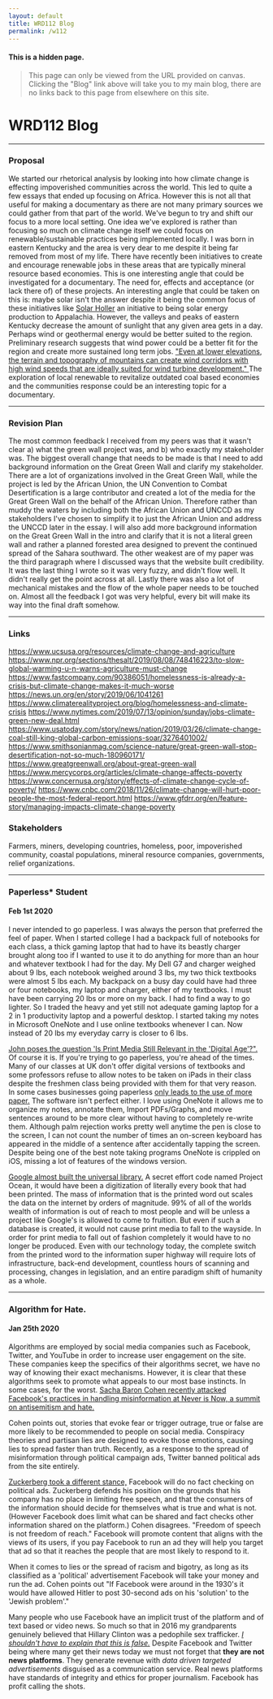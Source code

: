 ```yaml
---
layout: default
title: WRD112 Blog
permalink: /w112
---
```


#### This is a hidden page. 
> This page can only be viewed from the URL provided on canvas. Clicking the "Blog" link above will take you to my main blog, there are no links back to this page from elsewhere on this site.

# WRD112 Blog

---

### Proposal

We started our rhetorical analysis by looking into how climate change is effecting impoverished communities across the world. This led to quite a few essays that ended up focusing on Africa. However this is not all that useful for making a documentary as there are not many primary sources we could gather from that part of the world. We've begun to try and shift our focus to a more local setting. One idea we've explored is rather than focusing so much on climate change itself we could focus on renewable/sustainable practices being implemented locally. I was born in eastern Kentucky and the area is very dear to me despite it being far removed from most of my life. There have recently been initiatives to create and encourage renewable jobs in these areas that are typically mineral resource based economies. This is one interesting angle that could be investigated for a documentary. The need for, effects and acceptance (or lack there of) of these projects. An interesting angle that could be taken on this is: maybe solar isn't the answer despite it being the common focus of these initiatives like [Solar Holler](https://www.solarholler.com/) an initiative to being solar energy production to Appalachia. However, the valleys and peaks of eastern Kentucky decrease the amount of sunlight that any given area gets in a day. Perhaps wind or geothermal energy would be better suited to the region. Preliminary research suggests that wind power could be a better fit for the region and create more sustained long term jobs. ["Even at lower elevations, the terrain and topography of mountains can create wind corridors with high wind speeds that are ideally suited for wind turbine development." ](http://www.fao.org/mountain-partnership/our-work/focusareas/cleanenergy/en/) The exploration of local renewable to revitalize outdated coal based economies and the communities response could be an interesting topic for a documentary.

---

### Revision Plan

The most common feedback I received from my peers was that it wasn't clear a) what the green wall project was, and b) who exactly my stakeholder was. The biggest overall change that needs to be made is that I need to add background information on the Great Green Wall and clarify my stakeholder. There are a lot of organizations involved in the Great Green Wall, while the project is led by the African Union, the UN Convention to Combat Desertification is a large contributor and created a lot of the media for the Great Green Wall on the behalf of the African Union. Therefore rather than muddy the waters by including both the African Union and UNCCD as my stakeholders I've chosen to simplify it to just the African Union and address the UNCCD later in the essay. I will also add more background information on the Great Green Wall in the intro and clarify that it is not a literal green wall and rather a planned forested area designed to prevent the continued spread of the Sahara southward. The other weakest are of my paper was the third paragraph where I discussed ways that the website built credibility. It was the last thing I wrote so it was very fuzzy, and didn't flow well. It didn't really get the point across at all. Lastly there was also a lot of mechanical mistakes and the flow of the whole paper needs to be touched on. Almost all the feedback I got was very helpful, every bit will make its way into the final draft somehow. 

---

### Links
https://www.ucsusa.org/resources/climate-change-and-agriculture
https://www.npr.org/sections/thesalt/2019/08/08/748416223/to-slow-global-warming-u-n-warns-agriculture-must-change
https://www.fastcompany.com/90386051/homelessness-is-already-a-crisis-but-climate-change-makes-it-much-worse
https://news.un.org/en/story/2019/06/1041261
https://www.climaterealityproject.org/blog/homelessness-and-climate-crisis
https://www.nytimes.com/2019/07/13/opinion/sunday/jobs-climate-green-new-deal.html
https://www.usatoday.com/story/news/nation/2019/03/26/climate-change-coal-still-king-global-carbon-emissions-soar/3276401002/
https://www.smithsonianmag.com/science-nature/great-green-wall-stop-desertification-not-so-much-180960171/
https://www.greatgreenwall.org/about-great-green-wall
https://www.mercycorps.org/articles/climate-change-affects-poverty
https://www.concernusa.org/story/effects-of-climate-change-cycle-of-poverty/
https://www.cnbc.com/2018/11/26/climate-change-will-hurt-poor-people-the-most-federal-report.html
https://www.gfdrr.org/en/feature-story/managing-impacts-climate-change-poverty

### Stakeholders
Farmers, miners, developing countries, homeless, poor, impoverished community, coastal populations, mineral resource companies, governments, relief organizations.

---

### Paperless* Student

#### Feb 1st 2020

I never intended to go paperless. I was always the person that preferred the feel of paper. When I started college I had a backpack full of notebooks for each class, a thick gaming laptop that had to have its beastly charger brought along too if I wanted to use it to do anything for more than an hour and whatever textbook I had for the day. My Dell G7 and charger weighed about 9 lbs, each notebook weighed around 3 lbs, my two thick textbooks were almost 5 lbs each. My backpack on a busy day could have had three or four notebooks, my laptop and charger, either of my textbooks. I must have been carrying 20 lbs or more on my back. I had to find a way to go lighter. So I traded the heavy and yet still not adequate gaming laptop for a 2 in 1 productivity laptop and a powerful desktop. I started taking my notes in Microsoft OneNote and I use online textbooks whenever I can. Now instead of 20 lbs my everyday carry is closer to 6 lbs.

[John poses the question 'Is Print Media Still Relevant in the 'Digital Age'?".](https://johnwrd112.wordpress.com/2020/01/26/is-print-media-still-relevant-in-the-digital-age/) Of course it is. If you're trying to go paperless, you're ahead of the times. Many of our classes at UK don't offer digital versions of textbooks and some professors refuse to allow notes to be taken on iPads in their class despite the freshmen class being provided with them for that very reason. In some cases businesses going paperless [only leads to the use of more paper.](https://www.reddit.com/r/sysadmin/comments/6znevn/a_rant_on_going_paperless_which_has_only_led_to/) The software isn't perfect either. I love using OneNote it allows me to organize my notes, annotate them, Import PDFs/Graphs, and move sentences around to be more clear without having to completely re-write them. Although palm rejection works pretty well anytime the pen is close to the screen, I can not count the number of times an on-screen keyboard has appeared in the middle of a sentence after accidentally tapping the screen. Despite being one of the best note taking programs OneNote is crippled on iOS, missing a lot of features of the windows version. 

[Google almost built the universal library.](https://www.theatlantic.com/technology/archive/2017/04/the-tragedy-of-google-books/523320/) A secret effort code named Project Ocean, it would have been a digitization of literally every book that had been printed. The mass of information that is the printed word out scales the data on the internet by orders of magnitude. 99% of all of the worlds wealth of information is out of reach to most people and will be unless a project like Google's is allowed to come to fruition. But even if such a database is created, it would not cause print media to fall to the wayside. In order for print media to fall out of fashion completely it would have to no longer be produced. Even with our technology today, the complete switch from the printed word to the information super highway will require lots of infrastructure, back-end development, countless hours of scanning and processing, changes in legislation, and an entire paradigm shift of humanity as a whole. 

---

### Algorithm for Hate. 

#### Jan 25th 2020

Algorithms are employed by social media companies such as Facebook, Twitter, and YouTube in order to increase user engagement on the site. These companies keep the specifics of their algorithms secret, we have no way of knowing their exact mechanisms. However, it is clear that these algorithms seek to promote what appeals to our most base instincts. In some cases, for the worst. [Sacha Baron Cohen recently attacked Facebook's practices in handling misinformation at Never is Now, a summit on antisemitism and hate.](https://www.youtube.com/watch?v=tDTOQUvpw7I) 

Cohen points out, stories that evoke fear or trigger outrage, true or false are more likely to be recommended to people on social media. Conspiracy theories and partisan lies are designed to evoke those emotions, causing lies to spread faster than truth. Recently, as a response to the spread of misinformation through political campaign ads, Twitter banned political ads from the site entirely. 

[Zuckerberg took a different stance,](https://www.youtube.com/watch?v=FE_Xf33FocA&feature=emb_title) Facebook will do no fact checking on political ads. Zuckerberg defends his position on the grounds that his company has no place in limiting free speech, and that the consumers of the information should decide for themselves what is true and what is not. (However Facebook does limit what can be shared and fact checks other information shared on the platform.) Cohen disagrees. "Freedom of speech is not freedom of reach." Facebook will promote content that aligns with the views of its users, if you pay Facebook to run an ad they will help you target that ad so that it reaches the people that are most likely to respond to it. 

When it comes to lies or the spread of racism and bigotry, as long as its classified as a 'political' advertisement Facebook will take your money and run the ad. Cohen points out "If Facebook were around in the 1930's it would have allowed Hitler to post 30-second ads on his 'solution' to the 'Jewish problem'."

Many people who use Facebook have an implicit trust of the platform and of text based or video news. So much so that in 2016 my grandparents genuinely believed that Hillary Clinton was a pedophile sex trafficker. [*I shouldn't have to explain that this is false.*](https://www.factcheck.org/2019/06/headlines-twist-old-report-on-state-department/) Despite Facebook and Twitter being where many get their news today we must not forget that **they are not news platforms**. They generate revenue with *data driven targeted advertisements* disguised as a communication service. Real news platforms have standards of integrity and ethics for proper journalism. Facebook has profit calling the shots. 